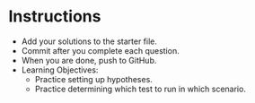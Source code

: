 # Instructions

- Add your solutions to the starter file.
- Commit after you complete each question.
- When you are done, push to GitHub.
- Learning Objectives:
  - Practice setting up hypotheses.
  - Practice determining which test to run in which scenario.
